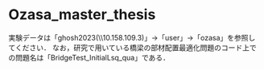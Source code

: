 # Ozasa_master_thesis
実験データは「ghosh2023(\\\\10.158.109.3)」→「user」→「ozasa」を参照してください．
なお，研究で用いている橋梁の部材配置最適化問題のコード上での問題名は「BridgeTest_InitialLsq_qua」である．
